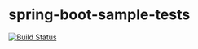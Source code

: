 # spring-boot-sample-tests

[![Build Status](https://travis-ci.org/fpjunqueira/spring-boot-sample-tests.svg?branch=master)](https://travis-ci.org/fpjunqueira/spring-boot-sample-tests)
